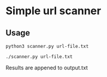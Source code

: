 # Simple url scanner

## Usage 

```
python3 scanner.py url-file.txt
```
```
./scanner.py url-file.txt
```

Results are appened to output.txt


